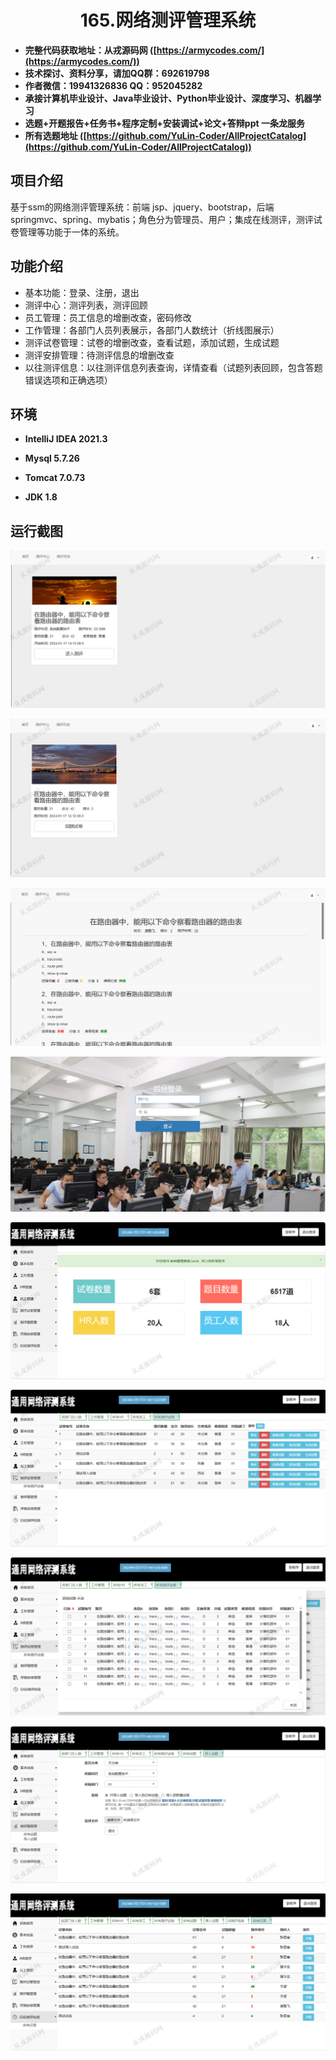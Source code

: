 <p><h1 align="center">165.网络测评管理系统</h1></p>

- <b>完整代码获取地址：从戎源码网 ([https://armycodes.com/](https://armycodes.com/))</b>
- <b>技术探讨、资料分享，请加QQ群：692619798</b> 
- <b>作者微信：19941326836  QQ：952045282</b> 
- <b>承接计算机毕业设计、Java毕业设计、Python毕业设计、深度学习、机器学习</b>
- <b>选题+开题报告+任务书+程序定制+安装调试+论文+答辩ppt 一条龙服务</b>
- <b>所有选题地址 ([https://github.com/YuLin-Coder/AllProjectCatalog](https://github.com/YuLin-Coder/AllProjectCatalog)) </b>

## 项目介绍
基于ssm的网络测评管理系统：前端 jsp、jquery、bootstrap，后端 springmvc、spring、mybatis；角色分为管理员、用户；集成在线测评，测评试卷管理等功能于一体的系统。

## 功能介绍

- 基本功能：登录、注册，退出
- 测评中心：测评列表，测评回顾
- 员工管理：员工信息的增删改查，密码修改
- 工作管理：各部门人员列表展示，各部门人数统计（折线图展示）
- 测评试卷管理：试卷的增删改查，查看试题，添加试题，生成试题
- 测评安排管理：待测评信息的增删改查
- 以往测评信息：以往测评信息列表查询，详情查看（试题列表回顾，包含答题错误选项和正确选项）

## 环境

- <b>IntelliJ IDEA 2021.3</b>

- <b>Mysql 5.7.26</b>

- <b>Tomcat 7.0.73</b>

- <b>JDK 1.8</b>

## 运行截图
![](screenshot/1.png)

![](screenshot/2.png)

![](screenshot/3.png)

![](screenshot/4.png)

![](screenshot/5.png)

![](screenshot/6.png)

![](screenshot/7.png)

![](screenshot/8.png)

![](screenshot/9.png)
